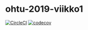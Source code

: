 # ohtu-2019-viikko1

[![CircleCI](https://circleci.com/gh/mhaapakangas/ohtu-2019-viikko1.svg?style=svg)](https://circleci.com/gh/mhaapakangas/ohtu-2019-viikko1)
[![codecov](https://codecov.io/gh/mhaapakangas/ohtu-2019-viikko1/branch/master/graph/badge.svg)](https://codecov.io/gh/mhaapakangas/ohtu-2019-viikko1)
